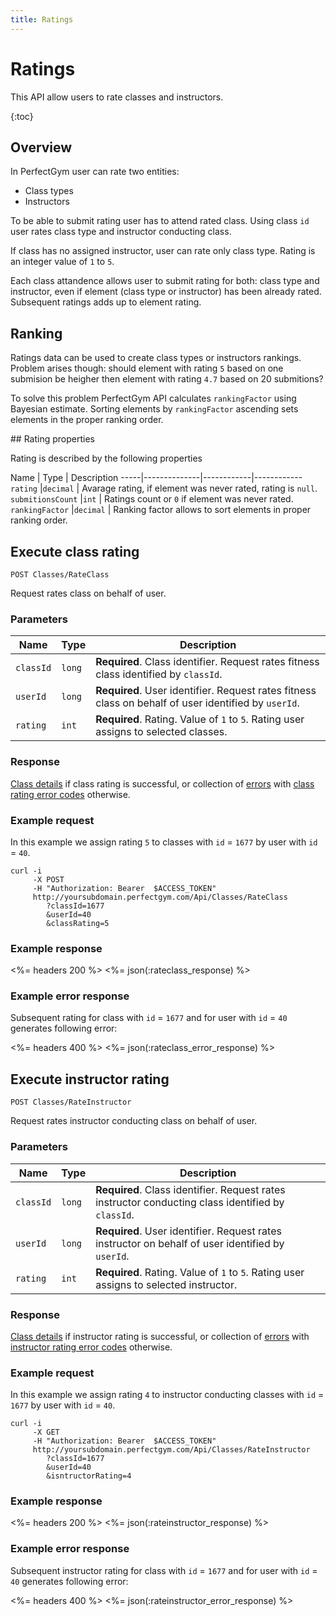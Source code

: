 ```yaml
---
title: Ratings
---
```


# Ratings

This API allow users to rate classes and instructors.

{:toc}


## Overview

In PerfectGym user can rate two entities:
- Class types
- Instructors

To be able to submit rating user has to attend rated class. Using class `id` user rates
class type and instructor conducting class.

If class has no assigned instructor, user can rate only class type. 
Rating is an integer value of `1` to `5`.

Each class attandence allows user to submit rating for both: class type and instructor, 
even if element (class type or instructor) has been already rated. 
Subsequent ratings adds up to element rating.


## Ranking

Ratings data can be used to create class types or instructors rankings. Problem arises though: 
should element with rating `5` based on one submision be heigher then element with rating `4.7`
based on 20 submitions?

To solve this problem PerfectGym API calculates `rankingFactor` using Bayesian estimate. Sorting
elements by `rankingFactor` ascending sets elements in the proper ranking order.


##<a name="properties"></a> Rating properties

Rating is described by the following properties

Name         		| Type       | Description
-----|--------------|------------|------------
`rating`    		|`decimal`   | Avarage rating, if element was never rated, rating is `null`.
`submitionsCount`  	|`int`       | Ratings count or `0` if element was never rated.
`rankingFactor` 	|`decimal`   | Ranking factor allows to sort elements in proper ranking order.



## Execute class rating

    POST Classes/RateClass

Request rates class on behalf of user.


### Parameters

Name         | Type       | Description
-------------|------------|-----------------------
`classId`    |`long`      | **Required**. Class identifier. Request rates fitness class identified by `classId`.
`userId`     |`long`      | **Required**. User identifier.  Request rates fitness class on behalf of user identified by `userId`.
`rating`     |`int`       | **Required**. Rating. Value of `1` to `5`. Rating user assigns to selected classes.


### Response

[Class details][UserClassProperties] if class rating is successful, or collection of [errors][Error] 
with [class rating error codes][ClassRatingErrorCode] otherwise.


### Example request

In this example we assign rating `5` to classes with `id` = `1677` by user with `id` = `40`.

``` command-line
curl -i 
     -X POST 
     -H "Authorization: Bearer  $ACCESS_TOKEN"  
     http://yoursubdomain.perfectgym.com/Api/Classes/RateClass
        ?classId=1677
     	&userId=40
        &classRating=5
```


### Example response

<%= headers 200 %>
<%= json(:rateclass_response) %>


### Example error response

Subsequent rating for class with `id` = `1677` and for user with `id` = `40` generates following error:

<%= headers 400 %>
<%= json(:rateclass_error_response) %>



## Execute instructor rating

    POST Classes/RateInstructor

Request rates instructor conducting class on behalf of user.


### Parameters

Name         | Type       | Description
-------------|------------|------------------------
`classId`    |`long`      | **Required**. Class identifier. Request rates instructor conducting class identified by `classId`.
`userId`     |`long`      | **Required**. User identifier.  Request rates instructor on behalf of user identified by `userId`.
`rating`     |`int`       | **Required**. Rating. Value of `1` to `5`. Rating user assigns to selected instructor.


### Response

[Class details][UserClassProperties] if instructor rating is successful, or collection of [errors][Error] 
with [instructor rating error codes][InstructorRatingErrorCode] otherwise.


### Example request

In this example we assign rating `4` to instructor conducting classes with `id` = `1677` by user with `id` = `40`.

``` command-line
curl -i 
     -X GET 
     -H "Authorization: Bearer  $ACCESS_TOKEN"  
     http://yoursubdomain.perfectgym.com/Api/Classes/RateInstructor
        ?classId=1677
        &userId=40
        &isntructorRating=4
```


### Example response

<%= headers 200 %>
<%= json(:rateinstructor_response) %>


### Example error response

Subsequent instructor rating for class with `id` = `1677` and for user with `id` = `40` generates following error:

<%= headers 400 %>
<%= json(:rateinstructor_error_response) %>


[Error]: /appendix/datatypes/error
[UserClassProperties]: /api/classes/userclasses#properties
[ClassRatingErrorCode]: /appendix/errorcodes/classratingerrorcode
[InstructorRatingErrorCode]: /appendix/errorcodes/instructorratingerrorcode


